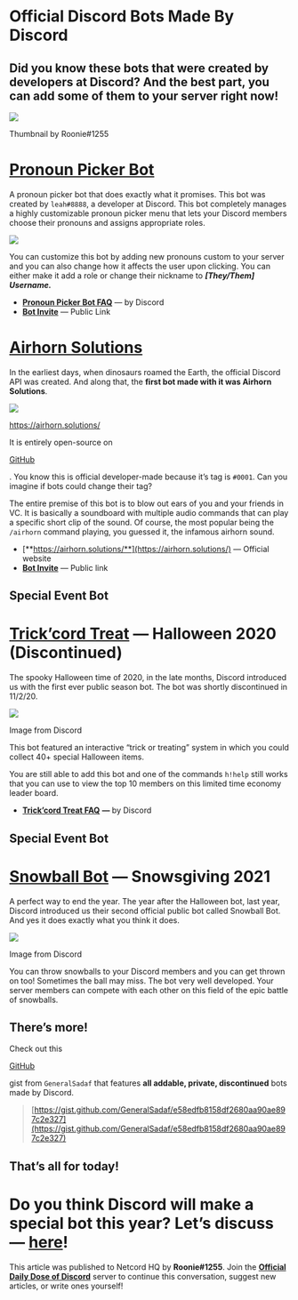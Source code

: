 Official Discord Bots Made By Discord
=====================================

Did you know these bots that were created by developers at Discord? And the best part, you can add some of them to your server right now!
-----------------------------------------------------------------------------------------------------------------------------------------

![](https://miro.medium.com/max/1400/1*Z_WBKYpZ8ZuCE-D73NM6Gg.png)

Thumbnail by Roonie#1255

[Pronoun Picker Bot](https://support.discord.com/hc/en-us/articles/1500012528941-Pronoun-Picker-Bot-FAQ)
========================================================================================================

A pronoun picker bot that does exactly what it promises. This bot was created by `leah#8888`, a developer at Discord. This bot completely manages a highly customizable pronoun picker menu that lets your Discord members choose their pronouns and assigns appropriate roles.

![](https://miro.medium.com/max/1172/0*ylu0EbTfE1w34ysD.png)

You can customize this bot by adding new pronouns custom to your server and you can also change how it affects the user upon clicking. You can either make it add a role or change their nickname to **_\[They/Them\] Username._**

*   [**Pronoun Picker Bot FAQ**](https://support.discord.com/hc/en-us/articles/1500012528941-Pronoun-Picker-Bot-FAQ#h_01F6T5HXD0JYC6CNCEHW49J8MK) — by Discord
*   [**Bot Invite**](https://discord.com/api/oauth2/authorize?client_id=832258414603534380&scope=bot+applications.commands) — Public Link

[Airhorn Solutions](https://discord.com/login?redirect_to=%2Foauth2%2Fauthorize%3Fclient_id%3D159799960412356608%26permissions%3D36703232%26scope%3Dapplications.commands%2520bot)
==================================================================================================================================================================================

In the earliest days, when dinosaurs roamed the Earth, the official Discord API was created. And along that, the **first bot made with it was Airhorn Solutions**.

![](https://miro.medium.com/max/1400/1*lKJHnz30P3K8gUZqxQCx2w.png)

https://airhorn.solutions/

It is entirely open-source on

[GitHub](https://medium.com/u/8df3bf3c40ae?source=post_page-----2573099e14ad--------------------------------)

. You know this is official developer-made because it’s tag is `#0001`. Can you imagine if bots could change their tag?

The entire premise of this bot is to blow out ears of you and your friends in VC. It is basically a soundboard with multiple audio commands that can play a specific short clip of the sound. Of course, the most popular being the `/airhorn` command playing, you guessed it, the infamous airhorn sound.

*   [**https://airhorn.solutions/**](https://airhorn.solutions/) — Official website
*   [**Bot Invite**](https://discord.com/login?redirect_to=%2Foauth2%2Fauthorize%3Fclient_id%3D159799960412356608%26permissions%3D36703232%26scope%3Dapplications.commands%2520bot) — Public link

Special Event Bot
-----------------

[Trick’cord Treat](https://support.discord.com/hc/en-us/articles/360057167253-Halloween-Bot-2020) — Halloween 2020 (Discontinued)
=================================================================================================================================

The spooky Halloween time of 2020, in the late months, Discord introduced us with the first ever public season bot. The bot was shortly discontinued in 11/2/20.

![](https://miro.medium.com/max/1400/0*7fAv8Ra5sI81_Obl.png)

Image from Discord

This bot featured an interactive “trick or treating” system in which you could collect 40+ special Halloween items.

You are still able to add this bot and one of the commands `h!help` still works that you can use to view the top 10 members on this limited time economy leader board.

*   [**Trick’cord Treat FAQ**](https://support.discord.com/hc/en-us/articles/360057167253-Halloween-Bot-2020) **—** by Discord

Special Event Bot
-----------------

[Snowball Bot](https://support.discord.com/hc/en-us/articles/4414111886359) — Snowsgiving 2021
==============================================================================================

A perfect way to end the year. The year after the Halloween bot, last year, Discord introduced us their second official public bot called Snowball Bot. And yes it does exactly what you think it does.

![](https://miro.medium.com/max/1400/0*VSa5DcgDZMvUXG2N.png)

Image from Discord

You can throw snowballs to your Discord members and you can get thrown on too! Sometimes the ball may miss. The bot very well developed. Your server members can compete with each other on this field of the epic battle of snowballs.

There’s more!
-------------

Check out this

[GitHub](https://medium.com/u/8df3bf3c40ae?source=post_page-----2573099e14ad--------------------------------)

gist from `GeneralSadaf` that features **all addable, private, discontinued** bots made by Discord.

> [https://gist.github.com/GeneralSadaf/e58edfb8158df2680aa90ae897c2e327](https://gist.github.com/GeneralSadaf/e58edfb8158df2680aa90ae897c2e327)

That’s all for today!
---------------------

Do you think Discord will make a special bot this year? Let’s discuss — [here](https://discord.gg/2uS39xhH)!
============================================================================================================

This article was published to Netcord HQ by **Roonie#1255**. Join the [**Official Daily Dose of Discord**](https://discord.gg/JjfYGRJ2NN) server to continue this conversation, suggest new articles, or write ones yourself!
